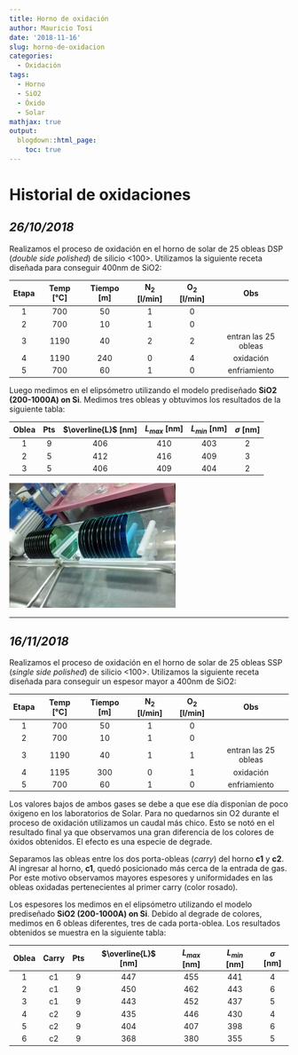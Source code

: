 ```yaml
---
title: Horno de oxidación
author: Mauricio Tosi
date: '2018-11-16'
slug: horno-de-oxidacion
categories:
  - Oxidación
tags:
  - Horno
  - SiO2
  - Óxido
  - Solar
mathjax: true
output:
  blogdown::html_page:
    toc: true
---
```


# Historial de oxidaciones

## *26/10/2018* 
Realizamos el proceso de oxidación en el horno de solar de 25 obleas DSP (*double side polished*) de silicio <100>. Utilizamos la siguiente receta diseñada para conseguir 400nm de SiO2:

| Etapa | Temp [°C]        | Tiempo [m]   | N<sub>2</sub> [l/min]  | O<sub>2</sub> [l/min]  |     Obs              |
|:-----:|:----------------:|:------------:|:-------------:|:-------------:|:--------------------:|
|   1   |        700       |      50      |      1        |      0        |                      |
|   2   |        700       |      10      |      1        |      0        |                      |
|   3   |       1190       |      40      |      2        |      2        | entran las 25 obleas |
|   4   |       1190       |      240     |      0        |      4        |       oxidación      |
|   5   |        700       |      60      |      1        |      0        |     enfriamiento     |

Luego medimos en el elipsómetro utilizando el modelo prediseñado **SiO2 (200-1000A) on Si**. Medimos tres obleas y obtuvimos los resultados de la siguiente tabla:

| Oblea | Pts    | $\overline{L}$ [nm] | $L_{max}$ [nm] | $L_{min}$ [nm] | $\sigma$ [nm] |
|:-----:|:------:|:-------------------:|:--------------:|:--------------:|:-------------:|
|   1   |    9   |       406           |      410       |      403       |      2        |
|   2   |    5   |       412           |      416       |      409       |      3        |
|   3   |    5   |       406           |      409       |      404       |      2        |

<img src="/images/equipos/horno-de-oxidacion/obleas.jpg" alt="horno" width="300"/>

___

## *16/11/2018*

Realizamos el proceso de oxidación en el horno de solar de 25 obleas SSP (*single side polished*) de silicio <100>. Utilizamos la siguiente receta diseñada para conseguir un espesor mayor a 400nm de SiO2:

| Etapa | Temp [°C]        | Tiempo [m]   | N<sub>2</sub> [l/min] | O<sub>2</sub>  [l/min] |     Obs              |
|:-----:|:----------------:|:------------:|:-------------:|:-------------:|:--------------------:|
|   1   |        700       |      50      |      1        |      0        |                      |
|   2   |        700       |      10      |      1        |      0        |                      |
|   3   |       1190       |      40      |      1        |      1        | entran las 25 obleas |
|   4   |       1195       |      300     |      0        |      1        |       oxidación      |
|   5   |        700       |      60      |      1        |      0        |     enfriamiento     |

Los valores bajos de ambos gases se debe a que ese día disponían de poco óxigeno en los laboratorios de Solar. Para no quedarnos sin O2 durante el proceso de oxidación utilizamos un caudal más chico. Esto se notó en el resultado final ya que observamos una gran diferencia de los colores de óxidos obtenidos. El efecto es una especie de degrade.

Separamos las obleas entre los dos porta-obleas (*carry*) del horno **c1** y **c2**. Al ingresar al horno, **c1**, quedó posicionado más cerca de la entrada de gas. Por este motivo observamos mayores espesores y uniformidades en las obleas oxidadas pertenecientes al primer carry (color rosado).

Los espesores los medimos en el elipsómetro utilizando el modelo prediseñado **SiO2 (200-1000A) on Si**. Debido al degrade de colores, medimos en 6 obleas diferentes, tres de cada porta-oblea. Los resultados obtenidos se muestra en la siguiente tabla:

| Oblea |  Carry | Pts  | $\overline{L}$ [nm] | $L_{max}$ [nm] | $L_{min}$ [nm] | $\sigma$ [nm] |
|:-----:|:------:|:----:|:-------------------:|:--------------:|:--------------:|:-------------:|
|   1   |   c1   |  9   |       447           |      455       |      441       |      4        |
|   2   |   c1   |  9   |       450           |      462       |      443       |      6        |
|   3   |   c1   |  9   |       443           |      452       |      437       |      5        |
|   4   |   c2   |  9   |       435           |      446       |      430       |      4        |
|   5   |   c2   |  9   |       404           |      407       |      398       |      6        |
|   6   |   c2   |  9   |       368           |      380       |      355       |      5        |


